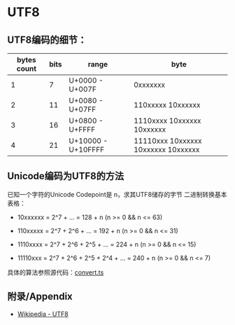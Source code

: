 # UTF8

## UTF8编码的细节：

| bytes count | bits | range               | byte                                  |
|-------------|------|---------------------|---------------------------------------|
|      1      |  7   | U+0000 - U+007F     | 0xxxxxxx                              |
|      2      |  11  | U+0080 - U+07FF     | 110xxxxx 10xxxxxx                     |
|      3      |  16  | U+0800	- U+FFFF     | 1110xxxx 10xxxxxx 10xxxxxx            |
|      4      |  21  | U+10000 - U+10FFFF  | 11110xxx 10xxxxxx 10xxxxxx 10xxxxxx   |

## Unicode编码为UTF8的方法

  已知一个字符的Unicode Codepoint是 n，求其UTF8储存的字节
  二进制转换基本表格：

   - 10xxxxxx = 2^7 + ... = 128 + n (n >= 0 && n <= 63)

   - 110xxxxx = 2^7 + 2^6 + ... = 192 + n (n >= 0 && n <= 31)

   - 1110xxxx = 2^7 + 2^6 + 2^5 + ... = 224 + n (n >= 0 && n <= 15)

   - 11110xxx = 2^7 + 2^6 + 2^5 + 2^4 + ... = 240 + n (n >= 0 && n <= 7)

  具体的算法参照源代码：[convert.ts](./code/convert.ts)

## 附录/Appendix

  - [Wikipedia - UTF8](https://en.wikipedia.org/wiki/UTF-8)
